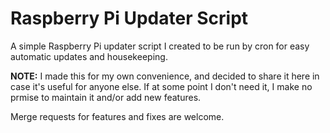 # Raspberry Pi Updater Script

A simple Raspberry Pi updater script I created to be run by cron for easy automatic updates and housekeeping.

**NOTE:** I made this for my own convenience, and decided to share it here in case it's useful for anyone else. If at some point I don't need it, I make no prmise to maintain it and/or add new features.

Merge requests for features and fixes are welcome.
